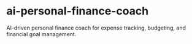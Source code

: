 # ai-personal-finance-coach
AI-driven personal finance coach for expense tracking, budgeting, and financial goal management.
